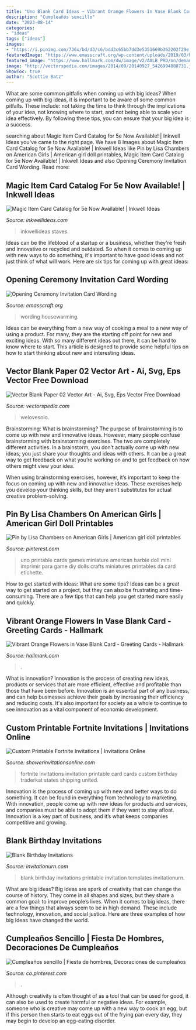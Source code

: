 ```yaml
---
title: "Uno Blank Card Ideas ~ Vibrant Orange Flowers In Vase Blank Card"
description: "Cumpleaños sencillo"
date: "2023-08-14"
categories:
- "ideas"
tags: ["ideas"]
images:
- "https://i.pinimg.com/736x/bd/d3/c6/bdd3c65bb7dd3e5351669b362202f29e.jpg"
featuredImage: "https://www.emasscraft.org/wp-content/uploads/2019/03/house_blessing_invitation_house_warming_invitation_cards_for_housewarming_ceremony_sample_card_housewarming_invitations_happy_cute_house_free_warming_house_warming_ceremony_invitation_wordings_9-211x300.jpg"
featured_image: "https://www.hallmark.com/dw/image/v2/AALB_PRD/on/demandware.static/-/Sites-hallmark-master/default/dwa6d2faa8/images/finished-goods/Vibrant-Orange-Flowers-in-Vase-Blank-Card-root-239LGH1152_PV.1.LGH1152.jpg_Source_Image.jpg"
image: "http://vectorspedia.com/images/2014/09/20140927_5426994888731.jpg"
ShowToc: true
author: "Scottie Batz"
---
```



What are some common pitfalls when coming up with big ideas?
When coming up with big ideas, it is important to be aware of some common pitfalls. These include: not taking the time to think through the implications of your idea, not knowing where to start, and not being able to scale your idea effectively. By following these tips, you can ensure that your big idea is a success.

	

		
searching about Magic Item Card Catalog for 5e Now Available! | Inkwell Ideas you've came to the right page. We have 8 Images about Magic Item Card Catalog for 5e Now Available! | Inkwell Ideas like Pin by Lisa Chambers on American Girls | American girl doll printables, Magic Item Card Catalog for 5e Now Available! | Inkwell Ideas and also Opening Ceremony Invitation Card Wording. Read more:
		
    
## Magic Item Card Catalog For 5e Now Available! | Inkwell Ideas

<img loading=lazy src="http://inkwellideas.com/wp-content/uploads/2018/03/cover-5e-rodsstaves-450x614.png" onerror="this.onerror=null;this.src='https://tse1.mm.bing.net/th?id=OIP.IfS_wWaB2RiIWRjoNpK0cQAAAA&amp;pid=15.1';" alt="Magic Item Card Catalog for 5e Now Available! | Inkwell Ideas">

_Source: inkwellideas.com_

>inkwellideas staves. 

	

Ideas can be the lifeblood of a startup or a business, whether they're fresh and innovative or recycled and outdated. So when it comes to coming up with new ways to do something, it's important to have good ideas and not just think of what will work. Here are six tips for coming up with great ideas:

    
## Opening Ceremony Invitation Card Wording

<img loading=lazy src="https://www.emasscraft.org/wp-content/uploads/2019/03/house_blessing_invitation_house_warming_invitation_cards_for_housewarming_ceremony_sample_card_housewarming_invitations_happy_cute_house_free_warming_house_warming_ceremony_invitation_wordings_9-211x300.jpg" onerror="this.onerror=null;this.src='https://tse1.mm.bing.net/th?id=OIP.YOGBJRA9f0xXaqRdXRkMMAAAAA&amp;pid=15.1';" alt="Opening Ceremony Invitation Card Wording">

_Source: emasscraft.org_

>wording housewarming. 

	

Ideas can be everything from a new way of cooking a meal to a new way of using a product. For many, they are the starting off point for new and exciting ideas. With so many different ideas out there, it can be hard to know where to start. This article is designed to provide some helpful tips on how to start thinking about new and interesting ideas.

    
## Vector Blank Paper 02 Vector Art - Ai, Svg, Eps Vector Free Download

<img loading=lazy src="http://vectorspedia.com/images/2014/09/20140927_5426994888731.jpg" onerror="this.onerror=null;this.src='https://tse1.mm.bing.net/th?id=OIP.xi4aoYQ-p3SgBznXXWNjpwAAAA&amp;pid=15.1';" alt="Vector Blank Paper 02 Vector Art - Ai, Svg, Eps Vector Free Download">

_Source: vectorspedia.com_

>welovesolo. 

	

Brainstorming: What is brainstorming?
The purpose of brainstorming is to come up with new and innovative ideas. However, many people confuse brainstorming with brainstorming exercises. The two are completely different activities.
In a brainstorm, you don’t actually come up with new ideas; you just share your thoughts and ideas with others. It can be a great way to get feedback on what you’re working on and to get feedback on how others might view your idea.

When using brainstorming exercises, however, it’s important to keep the focus on coming up with new and innovative ideas. These exercises help you develop your thinking skills, but they aren’t substitutes for actual creative problem-solving.

    
## Pin By Lisa Chambers On American Girls | American Girl Doll Printables

<img loading=lazy src="https://i.pinimg.com/736x/bd/d3/c6/bdd3c65bb7dd3e5351669b362202f29e.jpg" onerror="this.onerror=null;this.src='https://tse2.mm.bing.net/th?id=OIP.u-ECFshxzepUM87AttIIvwHaKh&amp;pid=15.1';" alt="Pin by Lisa Chambers on American Girls | American girl doll printables">

_Source: pinterest.com_

>uno printable cards games miniature american barbie doll mini imprimir para game diy dolls crafts miniatures printables da card etichette. 

	

How to get started with ideas: What are some tips?
Ideas can be a great way to get started on a project, but they can also be frustrating and time-consuming. There are a few tips that can help you get started more easily and quickly.

    
## Vibrant Orange Flowers In Vase Blank Card - Greeting Cards - Hallmark

<img loading=lazy src="https://www.hallmark.com/dw/image/v2/AALB_PRD/on/demandware.static/-/Sites-hallmark-master/default/dwa6d2faa8/images/finished-goods/Vibrant-Orange-Flowers-in-Vase-Blank-Card-root-239LGH1152_PV.1.LGH1152.jpg_Source_Image.jpg" onerror="this.onerror=null;this.src='https://tse3.mm.bing.net/th?id=OIP.I9oldJ53t3sTZtOtjGZk9gHaKz&amp;pid=15.1';" alt="Vibrant Orange Flowers in Vase Blank Card - Greeting Cards - Hallmark">

_Source: hallmark.com_

>. 

	

What is innovation?
Innovation is the process of creating new ideas, products or services that are more efficient, effective and profitable than those that have been before. Innovation is an essential part of any business, and can help businesses achieve their goals by increasing their efficiency and reducing costs. It's also important for society as a whole to continue to see innovation as a vital component of economic development.

    
## Custom Printable Fortnite Invitations | Invitations Online

<img loading=lazy src="https://www.showerinvitationsonline.com/wp-content/uploads/2019/06/Free-Fortnite-Invitation-Card-1024x597.jpg" onerror="this.onerror=null;this.src='https://tse3.mm.bing.net/th?id=OIP.TulsibmLtYr0OeeMvJMWoAHaEU&amp;pid=15.1';" alt="Custom Printable Fortnite Invitations | Invitations Online">

_Source: showerinvitationsonline.com_

>fortnite invitations invitation printable card cards custom birthday traderkat states shipping united. 

	

Innovation is the process of coming up with new and better ways to do something. It can be found in everything from technology to marketing. With innovation, people come up with new ideas for products and services, and companies must be able to adopt them if they want to stay afloat. Innovation is a key part of business, and it’s what keeps companies competitive and growing.

    
## Blank Birthday Invitations

<img loading=lazy src="http://www.invitationurn.com/wp-content/uploads/2016/06/blank_birthday_invitations_printable.jpg" onerror="this.onerror=null;this.src='https://tse1.mm.bing.net/th?id=OIP.-UrMKgyNorfRGu5YYZIGwwAAAA&amp;pid=15.1';" alt="Blank Birthday Invitations">

_Source: invitationurn.com_

>blank birthday invitations printable invitation templates invitationurn. 

	

What are big ideas?
Big ideas are spark of creativity that can change the course of history. They come in all shapes and sizes, but they share a common goal: to improve people’s lives. When it comes to big ideas, there are a few things that always seem to be in high demand. These include technology, innovation, and social justice. Here are three examples of how big ideas have changed the world.

    
## Cumpleaños Sencillo | Fiesta De Hombres, Decoraciones De Cumpleaños

<img loading=lazy src="https://i.pinimg.com/736x/36/7b/11/367b110a4de460ce69b7ea878544b65e.jpg" onerror="this.onerror=null;this.src='https://tse1.mm.bing.net/th?id=OIP.owCnurNHmKlgmpaLZ2oaIgHaJ3&amp;pid=15.1';" alt="Cumpleaños sencillo | Fiesta de hombres, Decoraciones de cumpleaños">

_Source: co.pinterest.com_

>. 

	

Although creativity is often thought of as a tool that can be used for good, it can also be used to create harmful or negative ideas. For example, someone who is creative may come up with a new way to cook an egg, but if this person then starts to eat eggs out of the frying pan every day, they may begin to develop an egg-eating disorder.

